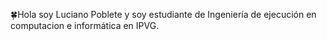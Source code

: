 🍀Hola soy Luciano Poblete y soy estudiante de Ingeniería de ejecución en computacion e informática en IPVG.
